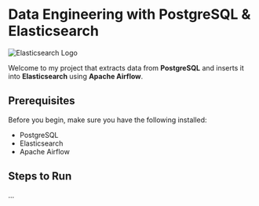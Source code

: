 # Data Engineering with PostgreSQL & Elasticsearch

![Elasticsearch Logo](https://www.elastic.co/guide/en/elasticsearch/reference/current/images/elastic-logo.svg)

Welcome to my project that extracts data from **PostgreSQL** and inserts it into **Elasticsearch** using **Apache Airflow**.

## Prerequisites

Before you begin, make sure you have the following installed:
- PostgreSQL
- Elasticsearch
- Apache Airflow

## Steps to Run
...
